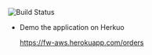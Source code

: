 ![Build Status](https://travis-ci.com/AVSDev2020/fw_avs.svg?branch=master)

* Demo the application on Herkuo

  https://fw-aws.herokuapp.com/orders

  
